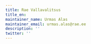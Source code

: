 ```yaml
---
title: Rae Vallavalitsus
title_en:
maintainer_name: Urmas Alas
maintainer_email: urmas.alas@rae.ee
description: ''
twitter: ''
---
```

